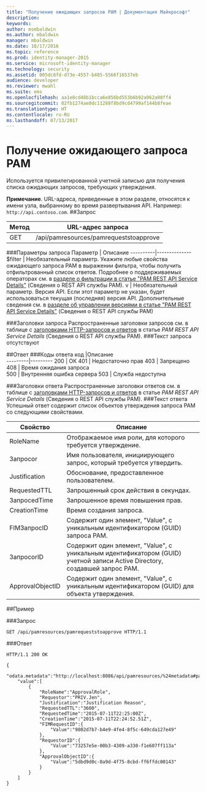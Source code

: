 ```yaml
---
title: "Получение ожидающих запросов PAM | Документация Майкрософт"
description: 
keywords: 
author: msmbaldwin
ms.author: mbaldwin
manager: mbaldwin
ms.date: 10/17/2016
ms.topic: reference
ms.prod: identity-manager-2015
ms.service: microsoft-identity-manager
ms.technology: security
ms.assetid: 005dc8fd-d73e-4557-b485-5566f16537eb
audience: developer
ms.reviewer: mwahl
ms.suite: ems
ms.openlocfilehash: aa1e8cd48b1bcca6e856bd553b6b92a062a08ff4
ms.sourcegitcommit: 02fb1274ae0dc11288f8bd9cd4799af144b8feae
ms.translationtype: HT
ms.contentlocale: ru-RU
ms.lasthandoff: 07/13/2017
---
```

# <a name="get-pending-pam-requests"></a>Получение ожидающего запроса PAM
Используется привилегированной учетной записью для получения списка ожидающих запросов, требующих утверждения.

**Примечание**. URL-адреса, приведенные в этом разделе, относятся к имени узла, выбранному во время развертывания API. Например: `http://api.contoso.com`.
##<a name="request"></a>Запрос

Метод  |URL-адрес запроса  
---------|---------
GET     |/api/pamresources/pamrequeststoapprove

###<a name="query-parameters"></a>Параметры запроса
Параметр | Описание
----------|--------------
$filter | Необязательный параметр. Укажите любые свойства ожидающего запроса PAM в выражении фильтра, чтобы получить отфильтрованный список ответов. Подробнее о поддерживаемых операторах см. в [разделе о фильтрации в статье "PAM REST API Service Details"](privileged-access-management-rest-api-service-details.md#filtering) (Сведения о REST API службы PAM).
v | Необязательный параметр. Версия API. Если этот параметр не указан, будет использоваться текущая (последняя) версия API. Дополнительные сведения см. в [разделе об управлении версиями в статье "PAM REST API Service Details"](privileged-access-management-rest-api-service-details.md#versioning) (Сведения о REST API службы PAM)

###<a name="request-headers"></a>Заголовки запроса
Распространенные заголовки запросов см. в таблице с [заголовками HTTP-запросов и ответов](privileged-access-management-rest-api-service-details.md#http-request-and-response-headers) в статье *PAM REST API Service Details* (Сведения о REST API службы PAM).
###<a name="request-body"></a>Текст запроса
отсутствуют

##<a name="response"></a>Ответ
###<a name="response-codes"></a>Коды ответа
код  |Описание  
---------|---------
200 | ОК
401 | Недостаточно прав
403 | Запрещено
408 | Время ожидания запроса   
500 | Внутренняя ошибка сервера
503 | Служба недоступна

###<a name="response-headers"></a>Заголовки ответа
Распространенные заголовки ответов см. в таблице с [заголовками HTTP-запросов и ответов](privileged-access-management-rest-api-service-details.md#http-request-and-response-headers) в статье *PAM REST API Service Details* (Сведения о REST API службы PAM).
###<a name="response-body"></a>Текст ответа
Успешный ответ содержит список объектов утверждения запроса PAM со следующими свойствами.

Свойство | Описание
---------|-------------
RoleName | Отображаемое имя роли, для которого требуется утверждение.
Запросor | Имя пользователя, инициирующего запрос, который требуется утвердить.
Justification | Обоснование, предоставленное пользователем.
RequestedTTL | Запрошенный срок действия в секундах.
ЗапросedTime | Запрошенное время повышения прав.
CreationTime | Время создания запроса.
FIMЗапросID | Содержит один элемент, "Value", с уникальным идентификатором (GUID) запроса PAM.
ЗапросorID | Содержит один элемент, "Value", с уникальным идентификатором (GUID) учетной записи Active Directory, создавшей запрос PAM.
ApprovalObjectID | Содержит один элемент, "Value", с уникальным идентификатором (GUID) для объекта утверждения.

##<a name="example"></a>Пример

###<a name="request"></a>Запрос
```
GET /api/pamresources/pamrequeststoapprove HTTP/1.1
```
###<a name="response"></a>Ответ
```
HTTP/1.1 200 OK

{
    "odata.metadata":"http://localhost:8086/api/pamresources/%24metadata#pamrequeststoapprove",
    "value":[
        {
            "RoleName":"ApprovalRole",
            "Requestor":"PRIV.Jen",
            "Justification":"Justification Reason",
            "RequestedTTL":"3600",
            "RequestedTime":"2015-07-11T22:25:00Z",
            "CreationTime":"2015-07-11T22:24:52.51Z",
            "FIMRequestID":{
                "Value":"9802d7b7-b4e9-4fe4-8f5c-649cda127e49"
            },
            "RequestorID":{
                "Value":"73257e5e-00b3-4309-a330-f1e607ff113a"
            },
            "ApprovalObjectID":{
                "Value":"5dbd9d0c-0a9d-4f75-8cbd-ff6ffdc00143"
            }
        }
    ]
}
```       
